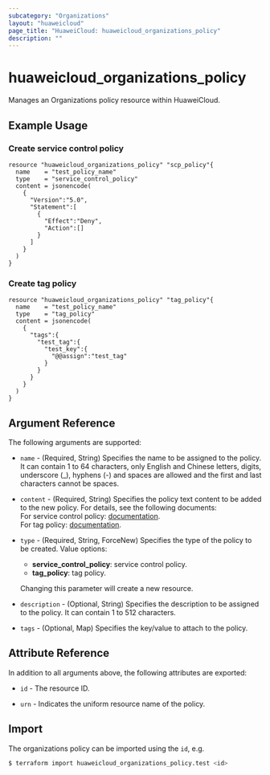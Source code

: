```yaml
---
subcategory: "Organizations"
layout: "huaweicloud"
page_title: "HuaweiCloud: huaweicloud_organizations_policy"
description: ""
---
```


# huaweicloud_organizations_policy

Manages an Organizations policy resource within HuaweiCloud.

## Example Usage

### Create service control policy

```hcl
resource "huaweicloud_organizations_policy" "scp_policy"{
  name    = "test_policy_name"
  type    = "service_control_policy"
  content = jsonencode(
    {
      "Version":"5.0",
      "Statement":[
        {
          "Effect":"Deny",
          "Action":[]
        }
      ]
    }
  )
}
```

### Create tag policy

```hcl
resource "huaweicloud_organizations_policy" "tag_policy"{
  name    = "test_policy_name"
  type    = "tag_policy"
  content = jsonencode(
    {
      "tags":{
        "test_tag":{
          "test_key":{
            "@@assign":"test_tag"
          }
        }
      }
    }
  )
}
```

## Argument Reference

The following arguments are supported:

* `name` - (Required, String) Specifies the name to be assigned to the policy. It can contain 1 to 64 characters, only
  English and Chinese letters, digits, underscore (_), hyphens (-) and spaces are allowed and the first and last
  characters cannot be spaces.

* `content` - (Required, String) Specifies the policy text content to be added to the new policy. For details, see the
  following documents:
  <br/> For service control policy: [documentation](https://support.huaweicloud.com/intl/en-us/usermanual-organizations/org_03_0033.html).
  <br/> For tag policy: [documentation](https://support.huaweicloud.com/intl/en-us/usermanual-organizations/org_03_0068.html).

* `type` - (Required, String, ForceNew) Specifies the type of the policy to be created. Value options:
  + **service_control_policy**: service control policy.
  + **tag_policy**: tag policy.

  Changing this parameter will create a new resource.

* `description` - (Optional, String) Specifies the description to be assigned to the policy. It can contain 1 to 512
  characters.

* `tags` - (Optional, Map) Specifies the key/value to attach to the policy.

## Attribute Reference

In addition to all arguments above, the following attributes are exported:

* `id` - The resource ID.

* `urn` - Indicates the uniform resource name of the policy.

## Import

The organizations policy can be imported using the `id`, e.g.

```bash
$ terraform import huaweicloud_organizations_policy.test <id>
```
